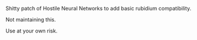 Shitty patch of Hostile Neural Networks to add basic rubidium compatibility.

Not maintaining this.

Use at your own risk.
